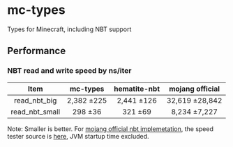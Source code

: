 # mc-types

Types for Minecraft, including NBT support

## Performance  

### NBT read and write speed by ns/iter  

| Item | mc-types | hematite-nbt | mojang official |
|:----:|:--------:|:------------:|:-------------------:|
| read_nbt_big | 2,382 ±225 | 2,441 ±126 | 32,619 ±28,842 |
| read_nbt_small | 298 ±36 | 321 ±69 | 8,234 ±7,227 |

Note: Smaller is better.  For [mojang official nbt implemetation](https://www.mojang.com/2012/02/new-minecraft-map-format-anvil/), the speed tester source is [here](https://github.com/luojia65/nbt_speed_test), JVM startup time excluded.

